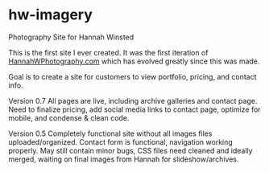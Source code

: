hw-imagery
==========

Photography Site for Hannah Winsted

This is the first site I ever created. It was the first iteration of <a href="HannahWPhotography.com">HannahWPhotography.com</a> which has evolved greatly since this was made.

Goal is to create a site for customers to view portfolio, pricing, and contact info.

Version 0.7
All pages are live, including archive galleries and contact page. Need to finalize pricing, add social media links to contact page, optimize for mobile, and condense & clean code.

Version 0.5
Completely functional site without all images files uploaded/organized. Contact form is functional, navigation working properly. May still contain minor bugs, CSS files need cleaned and ideally merged, waiting on final images from Hannah for slideshow/archives.
